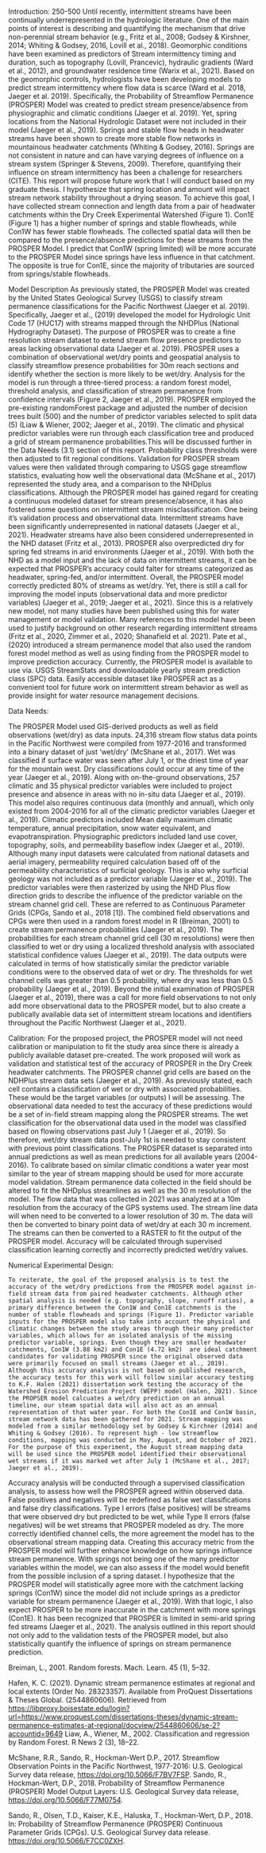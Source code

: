 


Introduction: 250-500 
Until recently, intermittent streams have been continually underrepresented in the hydrologic literature. One of the main points of interest is describing and quantifying the mechanism that drive non-perennial stream behavior (e.g., Fritz et al., 2008; Godsey & Kirshner, 2014; Whiting & Godsey, 2016, Lovill et al., 2018). Geomorphic conditions have been examined as predictors of Stream intermittency timing and duration, such as topography (Lovill, Prancevic), hydraulic gradients (Ward et al., 2012), and groundwater residence time (Warix et al., 2021). Based on the geomorphic controls, hydrologists have been developing models to predict stream intermittency where flow data is scarce (Ward et al. 2018, Jaeger et al. 2019). Specifically, the Probability of Streamflow Permanence (PROSPER) Model was created to predict stream presence/absence from physiographic and climatic conditions (Jaeger et al. 2019). Yet, spring locations from the National Hydrologic Dataset were not included in their model (Jaeger et al., 2019). Springs and stable flow heads in headwater streams have been shown to create more stable flow networks in mountainous headwater catchments (Whiting & Godsey, 2016). Springs are not consistent in nature and can have varying degrees of influence on a stream system (Springer & Stevens, 2009). Therefore, quantifying their influence on stream intermittency has been a challenge for researchers (CITE).
 This report will propose future work that I will conduct based on my graduate thesis. I hypothesize that spring location and amount will impact stream network stability throughout a drying season. To achieve this goal, I have collected stream connection and length data from a pair of headwater catchments within the Dry Creek Experimental Watershed (Figure 1). Con1E (Figure 1) has a higher number of springs and stable flowheads, while Con1W has fewer stable flowheads. The collected spatial data will then be compared to the presence/absence predictions for these streams from the PROSPER Model. I predict that Con1W (spring limited) will be more accurate to the PROSPER Model since springs have less influence in that catchment. The opposite is true for Con1E, since the majority of tributaries are sourced from springs/stable flowheads. 


Model Description
	As previously stated, the PROSPER Model was created by the United States Geological Survey (USGS) to classify stream permanence classifications for the Pacific Northwest (Jaeger et al. 2019). Specifically, Jaeger et al., (2019) developed the model for Hydrologic Unit Code 17 (HUC17) with streams mapped through the NHDPlus (National Hydrography Dataset). The purpose of PROSPER was to create a fine resolution stream dataset to extend stream flow presence predictors to areas lacking observational data (Jaeger et al. 2019). PROSPER uses a combination of observational wet/dry points and geospatial analysis to classify streamflow presence probabilities for 30m reach sections and identify whether the section is more likely to be wet/dry. Analysis for the model is run through a three-tiered process: a random forest model, threshold analysis, and classification of stream permanence from confidence intervals (Figure 2, Jaeger et al., 2019). PROSPER employed the pre-existing randomForest package and adjusted the number of decision trees built (500) and the number of predictor variables selected to split data (5) (Liaw & Wiener, 2002; Jaeger et al., 2019). The climatic and physical predictor variables were run through each classification tree and produced a grid of stream permanence probabilities.This will be discussed further in the Data Needs (3.1) section of this report. Probability class thresholds were then adjusted to fit regional conditions. Validation for PROSPER stream values were then validated through comparing to USGS gage streamflow statistics, evaluating how well the observational data (McShane et al., 2017) represented the study area, and a comparison to the NHDplus classifications. 
	Although the PROSPER model has gained regard for creating a continuous modeled dataset for stream presence/absence, it has also fostered some questions on intermittent stream misclassification. One being it’s validation process and observational data. Intermittent streams have been significantly underrepresented in national datasets (Jaeger et al., 2021). Headwater streams have also been considered underrepresented in the NHD dataset (Fritz et al., 2013). PROSPER also overpredicted dry for spring fed streams in arid environments (Jaeger et al., 2019). With both the NHD as a model input and the lack of data on intermittent streams, it can be expected that PROSPER’s accuracy could falter for streams categorized as headwater, spring-fed, and/or intermittent. Overall, the PROSPER model correctly predicted 80% of streams as wet/dry. Yet, there is still a call for improving the model inputs (observational data and more predictor variables) (Jaeger et al., 2019; Jaeger et al., 2021). 
Since this is a relatively new model, not many studies have been published using this for water management or model validation. Many references to this model have been used to justify background on other research regarding intermittent streams (Fritz et al., 2020, Zimmer et al., 2020; Shanafield et al. 2021). Pate et al., (2020)  introduced a stream permanence model that also used the random forest model method as well as using finding from the PROSPER model to improve prediction accuracy. Currently, the PROSPER model is available to use via. USGS StreamStats and downloadable yearly stream prediction class (SPC) data. Easily accessible dataset like PROSPER act as a convenient tool for future work on intermittent stream behavior as well as provide insight for water resource management decisions. 


Data Needs: 

The PROSPER Model used GIS-derived products as well as field observations (wet/dry) as data inputs. 24,316 stream flow status data points in the Pacific Northwest were compiled from 1977-2016 and transformed into a binary dataset of just ‘wet/dry’ (McShane et al., 2017). Wet was classified if surface water was seen after July 1, or the driest time of year for the mountain west. Dry classifications could occur at any time of the year (Jaeger et al., 2019). Along with on-the-ground observations, 257 climatic and 35 physical predictor variables were included to project presence and absence in areas with no in-situ data (Jaeger et al., 2019). This model also requires continuous data (monthly and annual), which only existed from 2004-2016 for all of the climatic predictor variables (Jaeger et al., 2019). Climatic predictors included Mean daily maximum climatic temperature, annual precipitation, snow water equivalent, and evapotranspiration. Physiographic predictors included land use cover, topography, soils, and permeability baseflow index (Jaeger et al., 2019). Although many input datasets were calculated from national datasets and aerial imagery, permeability required calculation based off of the permeability characteristics of surficial geology. This is also why surficial geology was not included as a predictor variable (Jaeger et al., 2019). The predictor variables were then rasterized by using the NHD Plus flow direction grids to describe the influence of the predictor variable on the stream channel grid cell. These are referred to as Continuous Parameter Grids (CPGs, Sando et al., 2018 [1]). The combined field observations and CPGs were then used in a random forest model in R (Breiman, 2001) to create stream permanence probabilities (Jaeger et al., 2019). The probabilities for each stream channel grid cell (30 m resolutions) were then classified to wet or dry using a localized threshold analysis with associated statistical confidence values (Jaeger et al., 2019). The data outputs were calculated in terms of how statistically similar the predictor variable conditions were to the observed data of wet or dry. The thresholds for wet channel cells was greater than 0.5 probability, where dry was less than 0.5 probability (Jaeger et al., 2019). Beyond the initial examination of PROSPER (Jaeger et al., 2019), there was a call for more field observations to not only add more observational data to the PROSPER model, but to also create a publically available data set of intermittent stream locations and identifiers throughout the Pacific Northwest (Jaeger et al., 2021). 

Calibration: 
	For the proposed project, the PROSPER model will not need calibration or manipulation to fit the study area since there is already a publicly available dataset pre-created. The work proposed will work as validation and statistical test of the accuracy of PROSPER in the Dry Creek headwater catchments. The PROSPER channel grid cells are based on the NDHPlus stream data sets (Jaeger et al., 2019). As previously stated, each cell contains a classification of wet or dry with associated probabilities. These would be the target variables (or outputs) I will be assessing. The observational data needed to test the accuracy of these predictions would be a set of in-field stream mapping along the PROSPER streams. The wet classification for the observational data used in the model was classified based on flowing observations past July 1 (Jaeger et al., 2019). So therefore, wet/dry stream data post-July 1st is needed to stay consistent with previous point classifications. The PROSPER dataset is separated into annual predictions as well as mean predictions for all available years (2004-2016). To calibrate based on similar climatic conditions a water year most similar to the year of stream mapping should be used for more accurate model validation. Stream permanence data collected in the field should be altered to fit the NHDplus streamlines as well as the 30 m resolution of the model. The flow data that was collected in 2021 was analyzed at a 10m resolution from the accuracy of the GPS systems used. The stream line data will when need to be converted to a lower resolution of 30 m. The data will then be converted to binary point data of wet/dry at each 30 m increment. The streams can then be converted to a RASTER to fit the output of the PROSPER model. Accuracy will be calculated through supervised classification learning correctly and incorrectly predicted wet/dry values. 

Numerical Experimental Design:

	To reiterate, the goal of the proposed analysis is to test the accuracy of the wet/dry predictions from the PROSPER model against in-field stream data from paired headwater catchments. Although other spatial analysis is needed (e.g. topography, slope, runoff ratios), a primary difference between the Con1W and Con1E catchments is the number of stable flowheads and springs (Figure 1). Predictor variable inputs for the PROSPER model also take into account the physical and climatic changes between the study areas through their many predictor variables, which allows for an isolated analysis of the missing predictor variable, springs. Even though they are smaller headwater catchments, Con1W (3.88 km2) and Con1E (4.72 km2)  are ideal catchment candidates for validating PROSPER since the original observed data were primarily focused on small streams (Jaeger et al., 2019). Although this accuracy analysis is not based on published research, the accuracy tests for this work will follow similar accuracy testing to K.F. Halen (2021) dissertation work testing the accuracy of the Watershed Erosion Prediction Project (WEPP) model (Halen, 2021). Since the PROPSER model calcuates a wet/dry prediction on an annual timeline, our steam spatial data will also act as an annual representation of that water year. For both the Con1E and Con1W basin, stream network data has been gathered for 2021. Stream mapping was modeled from a similar methodology set by Godsey & Kirchner (2014) and Whiting & Godsey (2016). To represent high - low streamflow conditions, mapping was conducted in May, August, and October of 2021. For the purpose of this experiment, the August stream mapping data will be used since the PROSPER model identified their observational wet streams if it was marked wet after July 1 (McShane et al., 2017; Jaeger et al., 2019). 
Accuracy analysis will be conducted through a supervised classification analysis, to assess how well the PROSPER agreed within observed data. False positives and negatives will be redefined as false wet classifications and false dry classifications. Type I errors (false positives) will be streams that were observed dry but predicted to be wet, while Type II errors (false negatives) will be wet streams that PROSPER modeled as dry. The more correctly identified channel cells, the more agreement the model has to the observational stream mapping data. 
Creating this accuracy metric from the PROSPER model will further enhance knowledge on how springs influence stream permanence. With springs not being one of the many predictor variables within the model, we can also assess if the model would benefit from the possible inclusion of a spring dataset. I hypothesize that the PROSPER model will statistically agree more with the catchment lacking springs (Con1W) since the model did not include springs as a predictor variable for stream permanence (Jaeger et al., 2019). With that logic, I also expect PROSPER to be more inaccurate in the catchment with more springs (Con1E). It has been recognized that PROSPER is limited in semi-arid spring fed streams (Jaeger et al., 2021). The analysis outlined in this report should not only add to the validation tests of the PROSPER model, but also statistically quantify the influence of springs on stream permanence prediction. 
	





































Breiman, L., 2001. Random forests. Mach. Learn. 45 (1), 5–32. 

​​Hafen, K. C. (2021). Dynamic stream permanence estimates at regional and local extents (Order No. 28323357). Available from ProQuest Dissertations & Theses Global. (2544860606). Retrieved from https://libproxy.boisestate.edu/login?url=https://www.proquest.com/dissertations-theses/dynamic-stream-permanence-estimates-at-regional/docview/2544860606/se-2?accountid=9649
Liaw, A., Wiener, M., 2002. Classification and regression by Random Forest. R News 2 (3), 18–22.


​​McShane, R.R., Sando, R., Hockman-Wert D.P., 2017. Streamflow Observation Points in the Pacific Northwest, 1977-2016: U.S. Geological Survey data release, https://doi.org/10.5066/F7BV7FSP.
Sando, R., Hockman-Wert, D.P., 2018. Probability of Streamflow Permanence (PROSPER) Model Output Layers: U.S. Geological Survey data release, https://doi.org/10.5066/F77M0754.

Sando, R., Olsen, T.D., Kaiser, K.E., Haluska, T., Hockman-Wert, D.P., 2018. In: Probability of Streamflow Permanence (PROSPER) Continuous Parameter Grids (CPGs). U.S. Geological Survey data release. https://doi.org/10.5066/F7CC0ZXH.
